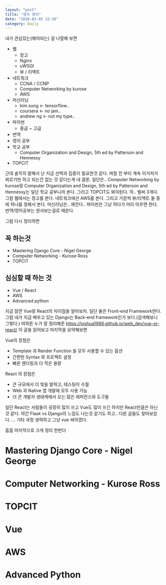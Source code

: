 ```yaml
---
layout: "post"
title: "생각 정리"
date: "2018-03-05 22:36"
category: Daily
---
```


내가 관심있는(해야되는) 걸 나열해 보면
  - 웹
    - 장고
    - Nginx
    - uWSGI
    - 뷰 / 리액트
  - 네트워크
    - CCNA / CCNP
    - Computer Networking by kurose
    - AWS
  - 머신러닝
    - kim sung <- tensorflow..
    - coursera <- no jam..
    - andrew ng <- not my type..
  - 파이썬
    - 중급 ~ 고급
  - 번역
  - 영어 공부
  - 학교 공부
    - Computer Organization and Design, 5th ed by Patterson and Hennessy
  - TOPCIT

근데 솔직히 말해서 난 지금 선택과 집중이 필요한것 같다. 며칠 전 부터 계속 이거저거 찌르기만 하고 되는건 없는 것 같다는게 내 결론. 일단은..
Computer Networking by kurose랑 Computer Organization and Design, 5th ed by Patterson and Hennessy는 일단 학교 공부니까 본다.
그리고 TOPCIT도 봐야된다. 하.. 벌써 3개다. 그럼 웹에서는 장고를 본다. 네트워크에선 AWS를 본다. 그리고 가끔씩 뷰/리액트 둘 중에 하나를 정해서 본다.
머신러닝은.. 재낀다.. 파이썬은 그냥 하다가 머리 아프면 한다. 번역/영어공부는 원서보는걸로 때운다.

그럼 다시 정리하면

꼭 하는것
---
  - Mastering Django Core - Nigel George
  - Computer Networking - Kurose Ross
  - TOPCIT

심심할 때 하는 것
---
  - Vue / React
  - AWS
  - Advanced python

지금 잠깐 Vue랑 React의 차이점을 알아보자. 일단 둘은 Front-end Framework란다. 그럼 내가 지금 배우고 있는 Django는 Back-end framework인가 보다.(검색해보니 그렇다.) 여하튼 누가 잘 정리해준 https://joshua1988.github.io/web_dev/vue-or-react/ 이 글을 읽어보고 마지막을 요약해보면

Vue의 장점은
  - Template 과 Render Function 을 모두 사용할 수 있는 옵션
  - 간편한 Syntax 와 프로젝트 설정
  - 빠른 렌더링과 더 작은 용량

React 의 장점은

  - 큰 규모에서 더 빛을 발하고, 테스팅이 수월
  - Web 과 Native 앱 개발에 모두 사용 가능
  - 더 큰 개발자 생태계에서 오는 많은 레퍼런스와 도구들

일단 React는 사람들이 굉장히 많이 쓰고 Vue도 많이 쓰긴 하지만 React만큼은 아닌 것 같다. 약간 Flask vs Django의 느낌도 나는것 같기도 하고.. 다른 글들도 찾아보았다. ... 기타 과정 생략하고 그냥 vue 써야겠다. 

흠흠 마지막으로 크게 정리 한번더

# Mastering Django Core - Nigel George
# Computer Networking - Kurose Ross
# TOPCIT
# Vue
# AWS
# Advanced Python